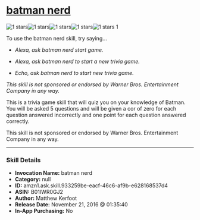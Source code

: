 # [batman nerd](http://alexa.amazon.com/#skills/amzn1.ask.skill.933259be-eacf-46c6-af9b-e628168537d4)
![1 stars](../../images/ic_star_black_18dp_1x.png)![1 stars](../../images/ic_star_border_black_18dp_1x.png)![1 stars](../../images/ic_star_border_black_18dp_1x.png)![1 stars](../../images/ic_star_border_black_18dp_1x.png)![1 stars](../../images/ic_star_border_black_18dp_1x.png) 1

To use the batman nerd skill, try saying...

* *Alexa, ask batman nerd start game.*

* *Alexa, ask batman nerd to start a new trivia game.*

* *Echo, ask batman nerd to start new trivia game.*

*This skill is not sponsored or endorsed by Warner Bros. Entertainment Company in any way.*

This is a trivia game skill that will quiz you on your knowledge of Batman. You will be asked 5 questions and will be given a cor of zero for each question answered incorrectly and one point for each question answered correctly.

This skill is not sponsored or endorsed by Warner Bros. Entertainment Company in any way.

***

### Skill Details

* **Invocation Name:** batman nerd
* **Category:** null
* **ID:** amzn1.ask.skill.933259be-eacf-46c6-af9b-e628168537d4
* **ASIN:** B01IWR0GJ2
* **Author:** Matthew Kerfoot
* **Release Date:** November 21, 2016 @ 01:35:40
* **In-App Purchasing:** No
